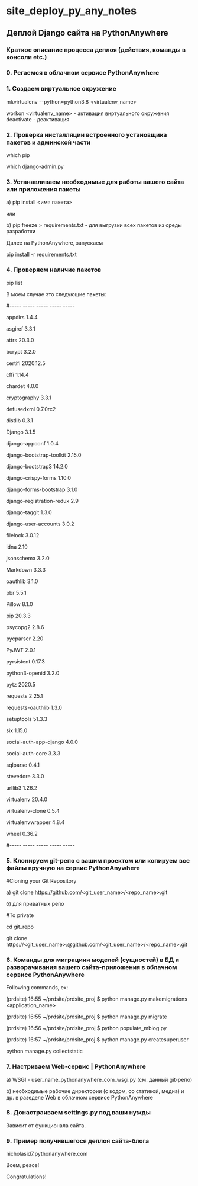# site_deploy_py_any_notes
## Деплой Django сайта на PythonAnywhere

### Краткое описание процесса деплоя (действия, команды в консоли etc.)

### 0. Регаемся в облачном сервисе PythonAnywhere 

### 1. Создаем виртуальное окружение

mkvirtualenv --python=python3.8 <virtualenv_name>

workon <virtualenv_name> - активация виртуального окружения
deactivate - деактивация

### 2. Проверка инсталляции встроенного установщика пакетов и админской части  
which pip

which django-admin.py

### 3. Устанавливаем необходимые для работы вашего сайта или приложения пакеты
a) pip install <имя пакета>

или

b) pip freeze > requirements.txt - для выгрузки всех пакетов из среды разработки

Далее на PythonAnywhere, запускаем

pip install -r requirements.txt

### 4. Проверяем наличие пакетов
pip list

В моем случае это следующие пакеты:

#----- ----- ----- ----- -----

appdirs                   1.4.4

asgiref                   3.3.1

attrs                     20.3.0

bcrypt                    3.2.0

certifi                   2020.12.5

cffi                      1.14.4

chardet                   4.0.0

cryptography              3.3.1

defusedxml                0.7.0rc2

distlib                   0.3.1

Django                    3.1.5

django-appconf            1.0.4

django-bootstrap-toolkit  2.15.0

django-bootstrap3         14.2.0

django-crispy-forms       1.10.0

django-forms-bootstrap    3.1.0

django-registration-redux 2.9

django-taggit             1.3.0

django-user-accounts      3.0.2

filelock                  3.0.12

idna                      2.10

jsonschema                3.2.0

Markdown                  3.3.3

oauthlib                  3.1.0

pbr                       5.5.1

Pillow                    8.1.0

pip                       20.3.3

psycopg2                  2.8.6

pycparser                 2.20

PyJWT                     2.0.1

pyrsistent                0.17.3

python3-openid            3.2.0

pytz                      2020.5

requests                  2.25.1

requests-oauthlib         1.3.0

setuptools                51.3.3

six                       1.15.0

social-auth-app-django    4.0.0

social-auth-core          3.3.3

sqlparse                  0.4.1

stevedore                 3.3.0

urllib3                   1.26.2

virtualenv                20.4.0

virtualenv-clone          0.5.4

virtualenvwrapper         4.8.4

wheel                     0.36.2

#----- ----- ----- ----- -----

### 5. Клонируем git-репо с вашим проектом или копируем все файлы вручную на сервис PythonAnywhere
#Cloning your Git Repository

а) git clone https://github.com/<git_user_name>/<repo_name>.git

б) для приватных репо

#To private

cd git_repo

git clone https://<git_user_name>:<passwd>@github.com/<git_user_name>/<repo_name>.git

### 6. Команды для миграциии моделей (сущностей) в БД и разворачивания вашего сайта-приложения в облачном сервисе PythonAnywhere
Following commands, ex:

(prdsite) 16:55 ~/prdsite/prdsite_proj $ python manage.py makemigrations <application_name>

(prdsite) 16:55 ~/prdsite/prdsite_proj $ python manage.py migrate

(prdsite) 16:56 ~/prdsite/prdsite_proj $ python populate_mblog.py

(prdsite) 16:57 ~/prdsite/prdsite_proj $ python manage.py createsuperuser

python manage.py collectstatic

### 7. Настриваем Web-сервис | PythonAnywhere
a) WSGI - user_name_pythonanywhere_com_wsgi.py (см. данный git-репо)

b) необходимые рабочие директории (с кодом, со статикой, медиа) и др. в разеделе Web в облачном сервисе PythonAnywhere

### 8. Донастраиваем settings.py под ваши нужды
Зависит от функционала сайта.

### 9. Пример получившегося деплоя сайта-блога
nicholasid7.pythonanywhere.com

Всем, peace!

Congratulations!
